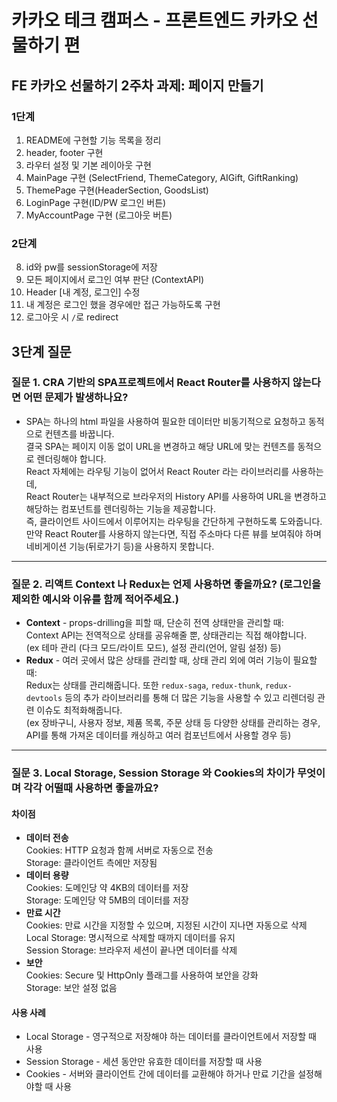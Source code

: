# 카카오 테크 캠퍼스 - 프론트엔드 카카오 선물하기 편

## FE 카카오 선물하기 2주차 과제: 페이지 만들기

### 1단계

1. README에 구현할 기능 목록을 정리
2. header, footer 구현
3. 라우터 설정 및 기본 레이아웃 구현
4. MainPage 구현 (SelectFriend, ThemeCategory, AIGift, GiftRanking)
5. ThemePage 구현(HeaderSection, GoodsList)
6. LoginPage 구현(ID/PW 로그인 버튼)
7. MyAccountPage 구현 (로그아웃 버튼)

### 2단계

8. id와 pw를 sessionStorage에 저장
9. 모든 페이지에서 로그인 여부 판단 (ContextAPI)
10. Header [내 계정, 로그인] 수정
11. 내 계정은 로그인 했을 경우에만 접근 가능하도록 구현
12. 로그아웃 시 `/`로 redirect

## 3단계 질문
### 질문 1. CRA 기반의 SPA프로젝트에서 React Router를 사용하지 않는다면 어떤 문제가 발생하나요?

  - SPA는 하나의 html 파일을 사용하여 필요한 데이터만 비동기적으로 요청하고 동적으로 컨텐츠를 바꿉니다.<br>
    결국 SPA는 페이지 이동 없이 URL을 변경하고 해당 URL에 맞는 컨텐츠를 동적으로 렌더링해야 합니다.<br>
    React 자체에는 라우팅 기능이 없어서 React Router 라는 라이브러리를 사용하는데,<br>
    React Router는 내부적으로 브라우저의 History API를 사용하여 URL을 변경하고 해당하는 컴포넌트를 렌더링하는 기능을 제공합니다.<br>
    즉, 클라이언트 사이드에서 이루어지는 라우팅을 간단하게 구현하도록 도와줍니다.<br>
    만약 React Router를 사용하지 않는다면, 직접 주소마다 다른 뷰를 보여줘야 하며 네비게이션 기능(뒤로가기 등)을 사용하지 못합니다.
---
### 질문 2. 리액트 Context 나 Redux는 언제 사용하면 좋을까요? (로그인을 제외한 예시와 이유를 함께 적어주세요.)

  - **Context** - props-drilling을 피할 때, 단순히 전역 상태만을 관리할 때: <br>
    Context API는 전역적으로 상태를 공유해줄 뿐, 상태관리는 직접 해야합니다.<br>
    (ex 테마 관리 (다크 모드/라이트 모드), 설정 관리(언어, 알림 설정) 등)<br>
  - **Redux** - 여러 곳에서 많은 상태를 관리할 때, 상태 관리 외에 여러 기능이 필요할 때:<br>
    Redux는 상태를 관리해줍니다. 또한 `redux-saga`, `redux-thunk`, `redux-devtools` 등의 추가 라이브러리를 통해 더 많은 기능을 사용할 수 있고 리렌더링 관련 이슈도 최적화해줍니다.<br>
    (ex 장바구니, 사용자 정보, 제품 목록, 주문 상태 등 다양한 상태를 관리하는 경우, API를 통해 가져온 데이터를 캐싱하고 여러 컴포넌트에서 사용할 경우 등)
---
### 질문 3. Local Storage, Session Storage 와 Cookies의 차이가 무엇이며 각각 어떨때 사용하면 좋을까요?<br>

  #### 차이점

  - **데이터 전송**<br>
    Cookies: HTTP 요청과 함께 서버로 자동으로 전송<br>
    Storage: 클라이언트 측에만 저장됨<br>
  - **데이터 용량**<br>
    Cookies: 도메인당 약 4KB의 데이터를 저장<br>
    Storage: 도메인당 약 5MB의 데이터를 저장<br>
  - **만료 시간**<br>
    Cookies: 만료 시간을 지정할 수 있으며, 지정된 시간이 지나면 자동으로 삭제<br>
    Local Storage: 명시적으로 삭제할 때까지 데이터를 유지<br>
    Session Storage: 브라우저 세션이 끝나면 데이터를 삭제<br>
  - **보안**<br>
    Cookies: Secure 및 HttpOnly 플래그를 사용하여 보안을 강화<br>
    Storage: 보안 설정 없음<br>

  #### 사용 사례
  - Local Storage - 영구적으로 저장해야 하는 데이터를 클라이언트에서 저장할 때 사용<br>
  - Session Storage - 세션 동안만 유효한 데이터를 저장할 때 사용<br>
  - Cookies - 서버와 클라이언트 간에 데이터를 교환해야 하거나 만료 기간을 설정해야할 때 사용
